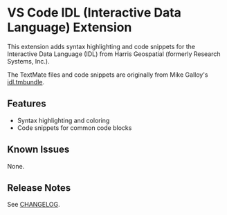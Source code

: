 # VS Code IDL (Interactive Data Language) Extension

This extension adds syntax highlighting and code snippets for the Interactive Data Language (IDL) from Harris Geospatial (formerly Research Systems, Inc.).

The TextMate files and code snippets are originally from Mike Galloy's [idl.tmbundle](https://github.com/mgalloy/idl.tmbundle).

## Features

* Syntax highlighting and coloring
* Code snippets for common code blocks

## Known Issues

None.

## Release Notes

See [CHANGELOG](CHANGELOG.md).
